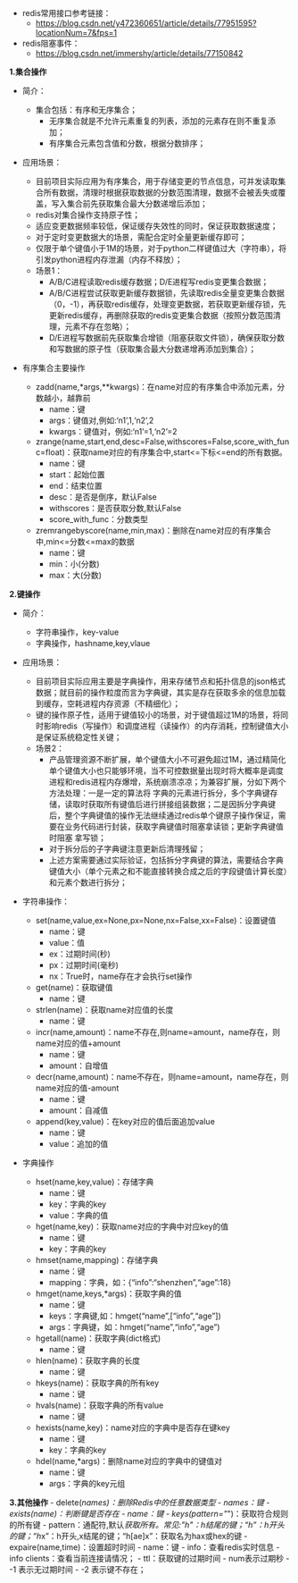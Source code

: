 - redis常用接口参考链接：
	- https://blog.csdn.net/y472360651/article/details/77951595?locationNum=7&fps=1
- redis阻塞事件：
	- https://blog.csdn.net/immershy/article/details/77150842


**1.集合操作**
- 简介：
	- 集合包括：有序和无序集合；
		- 无序集合就是不允许元素重复的列表，添加的元素存在则不重复添加；
		- 有序集合元素包含值和分数，根据分数排序；

- 应用场景：
	- 目前项目实际应用为有序集合，用于存储变更的节点信息，可并发读取集合所有数据，清理时根据获取数据的分数范围清理，数据不会被丢失或覆盖，写入集合前先获取集合最大分数递增后添加；
	- redis对集合操作支持原子性；
	- 适应变更数据频率较低，保证缓存失效性的同时，保证获取数据速度；
	- 对于定时变更数据大的场景，需配合定时全量更新缓存即可；
	- 仅限于单个键值小于1M的场景，对于python二样键值过大（字符串），将引发python进程内存泄漏（内存不释放）；
	- 场景1：
		- A/B/C进程读取redis缓存数据；D/E进程写redis变更集合数据；
		- A/B/C进程尝试获取更新缓存数据锁，先读取redis全量变更集合数据（0，-1），再获取redis缓存，处理变更数据，若获取更新缓存锁，先更新redis缓存，再删除获取的redis变更集合数据（按照分数范围清理，元素不存在忽略）；
		- D/E进程写数据前先获取集合增锁（阻塞获取文件锁），确保获取分数和写数据的原子性（获取集合最大分数递增再添加到集合）；

- 有序集合主要操作
	- zadd(name,*args,**kwargs)：在name对应的有序集合中添加元素，分数越小，越靠前
		- name：键
		- args：键值对,例如:‘n1’,1,‘n2’,2
		- kwargs：键值对，例如:‘n1’=1,‘n2’=2
	- zrange(name,start,end,desc=False,withscores=False,score_with_func=float)：获取name对应的有序集合中,start<=下标<=end的所有数据。
		- name：键
		- start：起始位置
		- end：结束位置
		- desc：是否是倒序，默认False
		- withscores：是否获取分数,默认False
		- score_with_func：分数类型
	- zremrangebyscore(name,min,max)：删除在name对应的有序集合中,min<=分数<=max的数据
		- name：键
		- min：小(分数)
		- max：大(分数)
	
**2.键操作**
- 简介：
	- 字符串操作，key-value
	- 字典操作，hashname,key,vlaue
- 应用场景：
	- 目前项目实际应用主要是字典操作，用来存储节点和拓扑信息的json格式数据；就目前的操作粒度而言为字典键，其实是存在获取多余的信息加载到缓存，空耗进程内存资源（不精细化）；
	- 键的操作原子性，适用于键值较小的场景，对于键值超过1M的场景，将同时影响redis（写操作）和调度进程（读操作）的内存消耗，控制键值大小是保证系统稳定性关键；
	- 场景2：
		- 产品管理资源不断扩展，单个键值大小不可避免超过1M，通过精简化单个键值大小也只能够环境，当不可控数据量出现时将大概率是调度进程和redis进程内存爆增，系统崩溃凉凉；为兼容扩展，分如下两个方法处理：一是一定的算法将
	字典的元素进行拆分，多个字典键存储，读取时获取所有键值后进行拼接组装数据；二是因拆分字典键后，整个字典键值的操作无法继续通过redis单个键原子操作保证，需要在业务代码进行封装，获取字典键值时阻塞拿读锁；更新字典键值时阻塞
	拿写锁；
		- 对于拆分后的子字典键注意更新后清理残留；
		- 上述方案需要通过实际验证，包括拆分字典键的算法，需要结合字典键值大小（单个元素之和不能直接转换合成之后的字段键值计算长度）和元素个数进行拆分；
- 字符串操作：
	- set(name,value,ex=None,px=None,nx=False,xx=False)：设置键值
		- name：键
		- value：值
		- ex：过期时间(秒)
		- px：过期时间(毫秒)
		- nx：True时，name存在才会执行set操作
	- get(name)：获取键值
		- name：键
	- strlen(name)：获取name对应值的长度
		- name：键
	- incr(name,amount)：name不存在,则name=amount，name存在，则name对应的值+amount
		- name：键
		- amount：自增值
	- decr(name,amount)：name不存在，则name=amount，name存在，则name对应的值-amount
		- name：键
		- amount：自减值
	- append(key,value)：在key对应的值后面追加value
		- name：键
		- value：追加的值
	
- 字典操作
	- hset(name,key,value)：存储字典
		- name：键
		- key：字典的key
		- value：字典的值
	- hget(name,key)：获取name对应的字典中对应key的值
		- name：键
		- key：字典的key
	- hmset(name,mapping)：存储字典
		- name：键
		- mapping：字典，如：{“info”:“shenzhen”,“age”:18}
	- hmget(name,keys,*args)：获取字典的值
		- name：键
		- keys：字典键,如：hmget(“name”,[“info”,“age”])
		- args：字典键，如：hmget(“name”,“info”,“age”)
	- hgetall(name)：获取字典(dict格式)
		- name：键
	- hlen(name)：获取字典的长度
		- name：键
	- hkeys(name)：获取字典的所有key
		- name：键
	- hvals(name)：获取字典的所有value
		- name：键
	- hexists(name,key)：name对应的字典中是否存在键key
		- name：键
		- key：字典的key
	- hdel(name,*args)：删除name对应的字典中的键值对
		- name：键
		- args：字典的key元组

**3.其他操作**
	- delete(*names)：删除Redis中的任意数据类型
		- names：键
	- exists(name)：判断键是否存在
		- name：键
	- keys(pattern="*")：获取符合规则的所有键
		- pattern：通配符,默认*获取所有。常见:"*h"：h结尾的键；“h*”：h开头的键；“h*x”：h开头,x结尾的键；“h[ae]x”：获取名为hax或hex的键
	- expaire(name,time)：设置超时时间
		- name：键
	- info：查看redis实时信息
		- info clients：查看当前连接请情况；
	- ttl：获取键的过期时间
		- num表示过期秒
		- -1 表示无过期时间
		- -2 表示键不存在；
